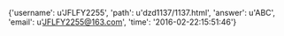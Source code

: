 {'username': u'JFLFY2255', 'path': u'dzd1137/1137.html', 'answer': u'ABC', 'email': u'JFLFY2255@163.com', 'time': '2016-02-22:15:51:46'}